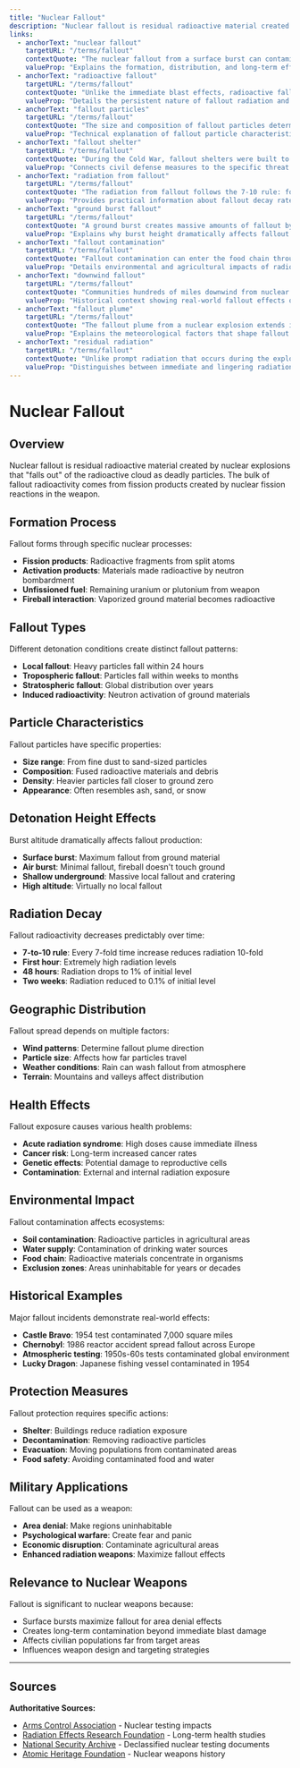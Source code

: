 ```yaml
---
title: "Nuclear Fallout"
description: "Nuclear fallout is residual radioactive material created by nuclear explosions that 'falls out' of the radioactive cloud as deadly particles."
links:
  - anchorText: "nuclear fallout"
    targetURL: "/terms/fallout"
    contextQuote: "The nuclear fallout from a surface burst can contaminate thousands of square miles, making vast areas uninhabitable for years or decades."
    valueProp: "Explains the formation, distribution, and long-term effects of radioactive contamination from nuclear explosions."
  - anchorText: "radioactive fallout"
    targetURL: "/terms/fallout"
    contextQuote: "Unlike the immediate blast effects, radioactive fallout continues to pose health risks for days, weeks, and even years after a nuclear detonation."
    valueProp: "Details the persistent nature of fallout radiation and its decay patterns over time."
  - anchorText: "fallout particles"
    targetURL: "/terms/fallout"
    contextQuote: "The size and composition of fallout particles determine how far they travel and how quickly they settle, creating complex contamination patterns."
    valueProp: "Technical explanation of fallout particle characteristics and distribution mechanisms."
  - anchorText: "fallout shelter"
    targetURL: "/terms/fallout"
    contextQuote: "During the Cold War, fallout shelters were built to protect populations from radioactive contamination following nuclear attacks."
    valueProp: "Connects civil defense measures to the specific threat of radioactive fallout."
  - anchorText: "radiation from fallout"
    targetURL: "/terms/fallout"
    contextQuote: "The radiation from fallout follows the 7-10 rule: for every seven-fold increase in time, there's a ten-fold decrease in radiation levels."
    valueProp: "Provides practical information about fallout decay rates crucial for survival planning."
  - anchorText: "ground burst fallout"
    targetURL: "/terms/fallout"
    contextQuote: "A ground burst creates massive amounts of fallout by sucking up irradiated soil and debris into the mushroom cloud, unlike air bursts."
    valueProp: "Explains why burst height dramatically affects fallout production and distribution."
  - anchorText: "fallout contamination"
    targetURL: "/terms/fallout"
    contextQuote: "Fallout contamination can enter the food chain through contaminated crops and livestock, creating long-term health risks for populations."
    valueProp: "Details environmental and agricultural impacts of radioactive fallout."
  - anchorText: "downwind fallout"
    targetURL: "/terms/fallout"
    contextQuote: "Communities hundreds of miles downwind from nuclear tests experienced significant fallout exposure, leading to increased cancer rates."
    valueProp: "Historical context showing real-world fallout effects on distant populations."
  - anchorText: "fallout plume"
    targetURL: "/terms/fallout"
    contextQuote: "The fallout plume from a nuclear explosion extends in an elongated pattern determined by wind speed and direction at various altitudes."
    valueProp: "Explains the meteorological factors that shape fallout distribution patterns."
  - anchorText: "residual radiation"
    targetURL: "/terms/fallout"
    contextQuote: "Unlike prompt radiation that occurs during the explosion, residual radiation from fallout persists long after the blast, requiring different protective measures."
    valueProp: "Distinguishes between immediate and lingering radiation hazards from nuclear weapons."
---
```


# Nuclear Fallout

## Overview

Nuclear fallout is residual radioactive material created by nuclear explosions that "falls out" of the radioactive cloud as deadly particles. The bulk of fallout radioactivity comes from fission products created by nuclear fission reactions in the weapon.

## Formation Process

Fallout forms through specific nuclear processes:
- **Fission products**: Radioactive fragments from split atoms
- **Activation products**: Materials made radioactive by neutron bombardment
- **Unfissioned fuel**: Remaining uranium or plutonium from weapon
- **Fireball interaction**: Vaporized ground material becomes radioactive

## Fallout Types

Different detonation conditions create distinct fallout patterns:
- **Local fallout**: Heavy particles fall within 24 hours
- **Tropospheric fallout**: Particles fall within weeks to months
- **Stratospheric fallout**: Global distribution over years
- **Induced radioactivity**: Neutron activation of ground materials

## Particle Characteristics

Fallout particles have specific properties:
- **Size range**: From fine dust to sand-sized particles
- **Composition**: Fused radioactive materials and debris
- **Density**: Heavier particles fall closer to ground zero
- **Appearance**: Often resembles ash, sand, or snow

## Detonation Height Effects

Burst altitude dramatically affects fallout production:
- **Surface burst**: Maximum fallout from ground material
- **Air burst**: Minimal fallout, fireball doesn't touch ground
- **Shallow underground**: Massive local fallout and cratering
- **High altitude**: Virtually no local fallout

## Radiation Decay

Fallout radioactivity decreases predictably over time:
- **7-to-10 rule**: Every 7-fold time increase reduces radiation 10-fold
- **First hour**: Extremely high radiation levels
- **48 hours**: Radiation drops to 1% of initial level
- **Two weeks**: Radiation reduced to 0.1% of initial level

## Geographic Distribution

Fallout spread depends on multiple factors:
- **Wind patterns**: Determine fallout plume direction
- **Particle size**: Affects how far particles travel
- **Weather conditions**: Rain can wash fallout from atmosphere
- **Terrain**: Mountains and valleys affect distribution

## Health Effects

Fallout exposure causes various health problems:
- **Acute radiation syndrome**: High doses cause immediate illness
- **Cancer risk**: Long-term increased cancer rates
- **Genetic effects**: Potential damage to reproductive cells
- **Contamination**: External and internal radiation exposure

## Environmental Impact

Fallout contamination affects ecosystems:
- **Soil contamination**: Radioactive particles in agricultural areas
- **Water supply**: Contamination of drinking water sources
- **Food chain**: Radioactive materials concentrate in organisms
- **Exclusion zones**: Areas uninhabitable for years or decades

## Historical Examples

Major fallout incidents demonstrate real-world effects:
- **Castle Bravo**: 1954 test contaminated 7,000 square miles
- **Chernobyl**: 1986 reactor accident spread fallout across Europe
- **Atmospheric testing**: 1950s-60s tests contaminated global environment
- **Lucky Dragon**: Japanese fishing vessel contaminated in 1954

## Protection Measures

Fallout protection requires specific actions:
- **Shelter**: Buildings reduce radiation exposure
- **Decontamination**: Removing radioactive particles
- **Evacuation**: Moving populations from contaminated areas
- **Food safety**: Avoiding contaminated food and water

## Military Applications

Fallout can be used as a weapon:
- **Area denial**: Make regions uninhabitable
- **Psychological warfare**: Create fear and panic
- **Economic disruption**: Contaminate agricultural areas
- **Enhanced radiation weapons**: Maximize fallout effects

## Relevance to Nuclear Weapons

Fallout is significant to nuclear weapons because:
- Surface bursts maximize fallout for area denial effects
- Creates long-term contamination beyond immediate blast damage
- Affects civilian populations far from target areas
- Influences weapon design and targeting strategies

---

## Sources

**Authoritative Sources:**

- [Arms Control Association](https://www.armscontrol.org) - Nuclear testing impacts
- [Radiation Effects Research Foundation](https://www.rerf.or.jp) - Long-term health studies
- [National Security Archive](https://nsarchive.gwu.edu) - Declassified nuclear testing documents
- [Atomic Heritage Foundation](https://www.atomicheritage.org) - Nuclear weapons history
